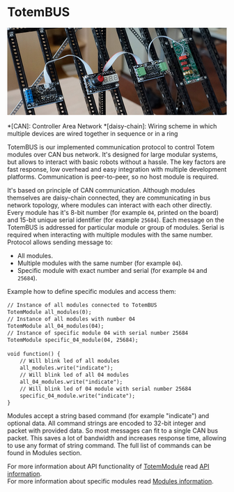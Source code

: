 # TotemBUS

![TotemBUS](assets/images/totembus.jpg)

*[CAN]: Controller Area Network
*[daisy-chain]: Wiring scheme in which multiple devices are wired together in sequence or in a ring

TotemBUS is our implemented communication protocol to control Totem modules over CAN bus network. It's designed for large modular systems, but allows to interact with basic robots without a hassle. The key factors are fast response, low overhead and easy integration with multiple development platforms. Communication is peer-to-peer, so no host module is required.  

It's based on principle of CAN communication. Although modules themselves are daisy-chain connected, they are communicating in bus network topology, where modules can interact with each other directly.  
Every module has it's 8-bit number (for example `04`, printed on the board) and 15-bit unique serial identifier (for example `25684`). Each message on the TotemBUS is addressed for particular module or group of modules. Serial is required when interacting with multiple modules with the same number.  
Protocol allows sending message to:  

- All modules.  
- Multiple modules with the same number (for example `04`).  
- Specific module with exact number and serial (for example `04` and `25684`).  

Example how to define specific modules and access them:

```arduino
// Instance of all modules connected to TotemBUS
TotemModule all_modules(0);
// Instance of all modules with number 04
TotemModule all_04_modules(04);
// Instance of specific module 04 with serial number 25684
TotemModule specific_04_module(04, 25684);

void function() {
    // Will blink led of all modules
    all_modules.write("indicate");
    // Will blink led of all 04 modules
    all_04_modules.write("indicate");
    // Will blink led of 04 module with serial number 25684
    specific_04_module.write("indicate");
}
```

Modules accept a string based command (for example "indicate") and optional data. All command strings are encoded to 32-bit integer and packet with provided data. So most messages can fit to a single CAN bus packet. This saves a lot of bandwidth and increases response time, allowing to use any format of string command. The full list of commands can be found in Modules section.

For more information about API functionality of [TotemModule](/API/TotemModule) read [API information](/API/).  
For more information about specific modules read [Modules information](/modules/).  
